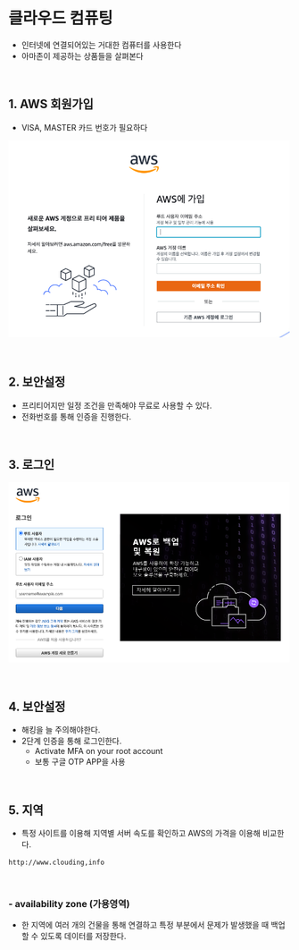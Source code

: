 # 클라우드 컴퓨팅

* 인터넷에 연결되어있는 거대한 컴퓨터를 사용한다
* 아마존이 제공하는 상품들을 살펴본다

​                   

## 1. AWS 회원가입

* VISA, MASTER 카드 번호가 필요하다

<img src="aws_basic.assets/image-20220706231322636.png" alt="image-20220706231322636" style="zoom: 67%;" />

​                  

## 2. 보안설정

* 프리티어지만 일정 조건을 만족해야 무료로 사용할 수 있다.
* 전화번호를 통해 인증을 진행한다.

​                   

## 3. 로그인

<img src="aws_basic.assets/image-20220706233849449.png" alt="image-20220706233849449" style="zoom:67%;" />

​                       

## 4. 보안설정

* 해킹을 늘 주의해야한다.
* 2단계 인증을 통해 로그인한다.
  * Activate MFA on your root account
  * 보통 구글 OTP APP을 사용

​                   

## 5. 지역

* 특정 사이트를 이용해 지역별 서버 속도를 확인하고 AWS의 가격을 이용해 비교한다. 

```
http://www.clouding,info
```

​               

### - availability zone (가용영역)

* 한 지역에 여러 개의 건물을 통해 연결하고 특정 부분에서 문제가 발생했을 때 백업할 수 있도록 데이터를 저장한다.

